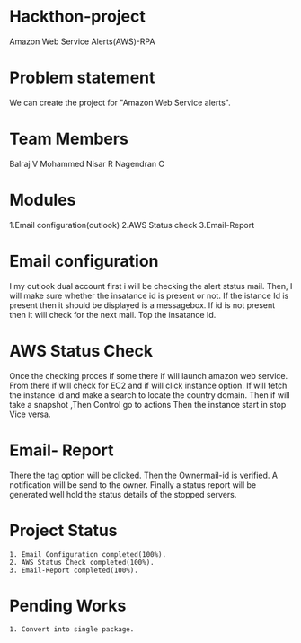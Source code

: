 # Hackthon-project 
Amazon Web Service Alerts(AWS)-RPA
# Problem statement
 We can create the project for "Amazon Web Service alerts". 
 
# Team Members
Balraj V
Mohammed Nisar R
Nagendran C

# Modules
1.Email configuration(outlook)
2.AWS Status check
3.Email-Report

# Email configuration
   I my outlook dual account first i will be checking the alert ststus mail. 
Then, I will make sure whether the insatance id is present or not.
If the istance Id is present then it should be displayed is a messagebox.
If id is not present then it will check for the next mail. Top the insatance Id.  
 
 # AWS Status Check
   Once the checking proces if some there if will launch amazon web service.
From there if will check for EC2 and if will click instance option.
If will fetch the instance id and make a search to locate the country domain.
Then if will take a snapshot ,Then Control go to actions Then the instance start in stop Vice versa.
 
 # Email- Report
   There the tag option will be clicked. Then the Ownermail-id is verified.
A notification will be send to the owner.
Finally a status report will be generated well hold the status details of the stopped servers.

# Project Status
    1. Email Configuration completed(100%).
    2. AWS Status Check completed(100%).
    3. Email-Report completed(100%).
    
# Pending Works
    1. Convert into single package.
    
